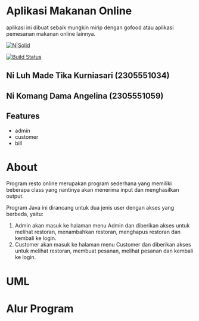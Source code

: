 # Aplikasi Makanan Online
 aplikasi ini dibuat sebaik mungkin mirip dengan gofood atau aplikasi pemesanan makanan online lainnya.

[![N|Solid](https://cldup.com/dTxpPi9lDf.thumb.png)](https://nodesource.com/products/nsolid)

[![Build Status](https://travis-ci.org/joemccann/dillinger.svg?branch=master)](https://travis-ci.org/joemccann/dillinger)

## Ni Luh Made Tika Kurniasari (2305551034)
## Ni Komang Dama Angelina (2305551059)

## Features
- admin
- customer
- bill

# About
Program resto online merupakan program sederhana yang memiliki beberapa class yang nantinya akan menerima input dan menghasilkan output.

Program Java ini dirancang untuk dua jenis user dengan akses yang berbeda, yaitu:
1. Admin akan masuk ke halaman menu Admin dan diberikan akses untuk melihat restoran, menambahkan restoran, menghapus restoran dan kembali ke login.
2. Customer akan masuk ke halaman menu Customer dan diberikan akses untuk melihat restoran, membuat pesanan, melihat pesanan dan kembali ke login.

# UML

# Alur Program
